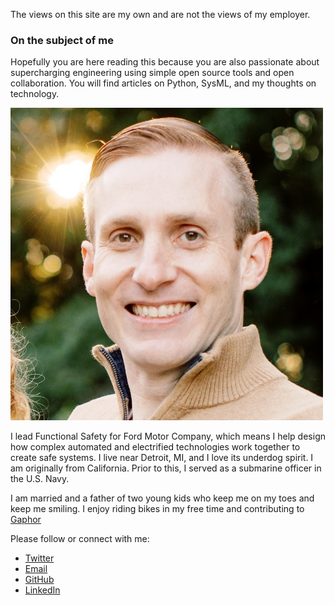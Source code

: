 <!--
.. title: About Me
.. slug: about-me
.. date: 2018-11-08 21:30:55 UTC-05:00
.. tags: 
.. category: 
.. link: 
.. description: 
.. type: text
-->

The views on this site are my own and are not the views of my employer.
### On the subject of me
Hopefully you are here reading this because you are also passionate about
supercharging engineering using simple open source tools and open
collaboration. You will find articles on Python, SysML, and my thoughts on
technology.

<img src="/images/profile_pic.jpg" alt="A picture of me" height=500>

I lead Functional Safety for Ford Motor Company, which means I help design how
complex automated and electrified technologies work together to create safe
systems. I live near Detroit, MI, and I love its underdog spirit. I am
originally from California. Prior to this, I served as a submarine officer in
the U.S. Navy.

I am married and a father of two young kids who keep me on my toes and keep me
smiling. I enjoy riding bikes in my free time and contributing to
[Gaphor](https://gaphor.org)

Please follow or connect with me:

* [Twitter](https://twitter.com/danyeaw)
* [Email](mailto:dan@yeaw.me)
* [GitHub](https://github.com/danyeaw)
* [LinkedIn](https://linkedin.com/in/danyeaw)
